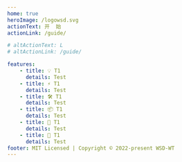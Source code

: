 ```yaml
---
home: true
heroImage: /logowsd.svg
actionText: 开  始
actionLink: /guide/

# altActionText: L
# altActionLink: /guide/

features:
    - title: 💡 T1
      details: Test
    - title: ⚡️ T1
      details: Test
    - title: 🛠️ T1
      details: Test
    - title: 📦 T1
      details: Test
    - title: 🔩 T1
      details: Test
    - title: 🔑 T1
      details: Test
footer: MIT Licensed | Copyright © 2022-present WSD-WT
---
```

